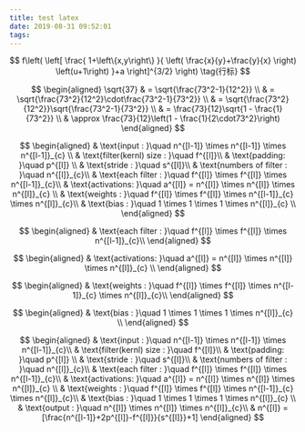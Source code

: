 ```yaml
---
title: test latex
date: 2019-08-31 09:52:01
tags:
---
```


$$
f\left(
   \left[ 
     \frac{
       1+\left\{x,y\right\}
     }{
       \left(
          \frac{x}{y}+\frac{y}{x}
       \right)
       \left(u+1\right)
     }+a
   \right]^{3/2}
\right)
\tag{行标}
$$

$$
\begin{aligned}
\sqrt{37} & = \sqrt{\frac{73^2-1}{12^2}} \\
 & = \sqrt{\frac{73^2}{12^2}\cdot\frac{73^2-1}{73^2}} \\ 
 & = \sqrt{\frac{73^2}{12^2}}\sqrt{\frac{73^2-1}{73^2}} \\
 & = \frac{73}{12}\sqrt{1 - \frac{1}{73^2}} \\ 
 & \approx \frac{73}{12}\left(1 - \frac{1}{2\cdot73^2}\right)
\end{aligned}
$$

$$
\begin{aligned}
& \text{input : }\quad n^{[l-1]} \times n^{[l-1]} \times n^{[l-1]}_{c} \\
& \text{filter(kernl) size : }\quad f^{[l]}\\
& \text{padding: }\quad p^{[l]} \\
& \text{stride : }\quad s^{[l]}\\
& \text{numbers of filter : }\quad n^{[l]}_{c}\\
& \text{each filter : }\quad f^{[l]} \times f^{[l]} \times n^{[l-1]}_{c}\\
& \text{activations: }\quad a^{[l]} = n^{[l]} \times n^{[l]} \times n^{[l]}_{c} \\
& \text{weights : }\quad f^{[l]} \times f^{[l]} \times n^{[l-1]}_{c} \times n^{[l]}_{c}\\
& \text{bias : }\quad  1 \times 1 \times 1 \times n^{[l]}_{c} \\
\end{aligned}
$$

$$
\begin{aligned}
& \text{each filter : }\quad f^{[l]} \times f^{[l]} \times n^{[l-1]}_{c}\\
\end{aligned}
$$

$$
\begin{aligned}
& \text{activations: }\quad a^{[l]} = n^{[l]} \times n^{[l]} \times n^{[l]}_{c} \\
\end{aligned}
$$

$$
\begin{aligned}
& \text{weights : }\quad f^{[l]} \times f^{[l]} \times n^{[l-1]}_{c} \times n^{[l]}_{c}\\
\end{aligned}
$$

$$
\begin{aligned}
& \text{bias : }\quad  1 \times 1 \times 1 \times n^{[l]}_{c} \\
\end{aligned}
$$



$$
\begin{aligned}
& \text{input : }\quad n^{[l-1]} \times n^{[l-1]} \times n^{[l-1]}_{c}\\
& \text{filter(kernl) size : }\quad f^{[l]}\\
& \text{padding: }\quad p^{[l]} \\
& \text{stride : }\quad s^{[l]}\\
& \text{numbers of filter : }\quad n^{[l]}_{c}\\
& \text{each filter : }\quad f^{[l]} \times f^{[l]} \times n^{[l-1]}_{c}\\
& \text{activations: }\quad a^{[l]} = n^{[l]} \times n^{[l]} \times n^{[l]}_{c} \\
& \text{weights : }\quad f^{[l]} \times f^{[l]} \times n^{[l-1]}_{c} \times n^{[l]}_{c}\\
& \text{bias : }\quad  1 \times 1 \times 1 \times n^{[l]}_{c} \\
& \text{output : }\quad n^{[l]} \times n^{[l]} \times n^{[l]}_{c}\\
& n^{[l]} = [\frac{n^{[l-1]}+2p^{[l]}-f^{[l]}}{s^{[l]}}+1]
\end{aligned}
$$